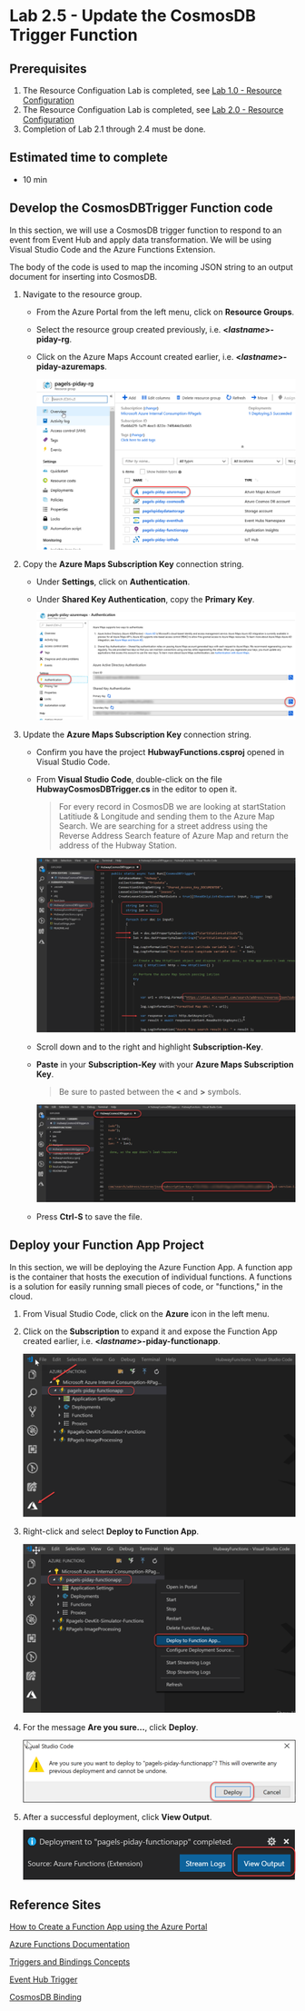 # Lab 2.5 - Update the CosmosDB Trigger Function

## Prerequisites
1. The Resource Configuation Lab is completed, see [Lab 1.0 - Resource Configuration](https://github.com/Azure/IoT-Pi-Day/tree/master/Lab%201%20-%20Getting%20started%20with%20the%20Sense%20HAT/Lab%201.0%20-%20Resource%20Configuration)
2. The Resource Configuation Lab is completed, see [Lab 2.0 - Resource Configuration](https://github.com/Azure/IoT-Pi-Day/tree/master/Lab%202%20-%20Working%20with%20Hubway%20Data/Lab%202.0%20-%20Resource%20Configuration)
3. Completion of Lab 2.1 through 2.4 must be done.

## Estimated time to complete
- 10 min

## Develop the CosmosDBTrigger Function code

In this section, we will use a CosmosDB trigger function to respond to an event from Event Hub and apply data transformation. We will be using Visual Studio Code and the Azure Functions Extension.

<!--
1. From **Visual Studio Code**, press **Ctrl-Shift-P**.
2. Enter **Azure Functions** and select **Create Function** from the list.

    ![Image](/images/lab-2.5-image1.png) 

3. Select the folder containting your function app, **HubwayFunctions**.

    ![Image](/images/lab-2.5-image2.png) 

4. Select a function Template and select **All**.

    ![Image](/images/lab-2.5-image3.png) 
    ![Image](/images/lab-2.5-image4.png) 

5. Select **CosmosDBTrigger**

    ![Image](/images/lab-2.5-image5.png) 

6. Change the name from CosmosDBTriggerCSharp to **HubwayCosmosDBTrigger**.

    ![Image](/images/lab-2.5-image6.png) 

7. Select the default namespace **Company.Function**.

    ![Image](/images/lab-2.5-image7.png)

8.  Select an App Setting for your Event Hub:
    - Select **+ New App Setting**.
    - Enter the key **Hubway_COSMOSDB** for your Event Hub key and press **Enter**
    
    ![Image](/images/lab-2.5-image8.png)

9.  Enter the name of the **CosmosDB Account** you created in **Lab 2.4**.
    > i.e. **<**LastName**>-pi-day-functionapp**.

    ![Image](/images/lab-2.5-image9.png)

11. Enter the **database name** you created in **Lab 2.4**.
    > i.e. **Hubway**.

    ![Image](/images/lab-2.5-image10.png)

10. Enter the **collection name** you created in **Lab 2.4**.
    > i.e. **Tripdata**.

    ![Image](/images/lab-2.5-image11.png)

-->

The body of the code is used to map the incoming JSON string to an output document for inserting into CosmosDB.

1. Navigate to the resource group.

    - From the Azure Portal from the left menu, click on **Resource Groups**.
    - Select the resource group created previously, i.e. **<*lastname*>-piday-rg**.
    - Click on the Azure Maps Account created earlier, i.e. **<*lastname*>-piday-azuremaps**.

        ![Image](/images/lab-2.5-image1.png) 

2. Copy the **Azure Maps Subscription Key** connection string.

    - Under **Settings**, click on **Authentication**.
    - Under **Shared Key Authentication**, copy the **Primary Key**.

        ![Image](/images/lab-2.5-image2.png)

3. Update the **Azure Maps Subscription Key** connection string.

    - Confirm you have the project **HubwayFunctions.csproj** opened in Visual Studio Code.

    - From **Visual Studio Code**, double-click on the file **HubwayCosmosDBTrigger.cs** in the editor to open it.

        > For every record in CosmosDB we are looking at startStation Latitiude & Longitude and sending them to the Azure Map Search. We are searching for a street address using the Reverse Address Search feature of Azure Map and return the address of the Hubway Station. 

       ![Image](/images/lab-2.5-image2.2.png)  

    - Scroll down and to the right and highlight **Subscription-Key**.

    - **Paste** in your **Subscription-Key** with your **Azure Maps Subscription Key**.

        > Be sure to pasted between the **<** and **>** symbols.

        ![Image](/images/lab-2.5-image3.png) 

    - Press **Ctrl-S** to save the file.

<!--
## Deploy your Function App Project

1. From Visual Studio Code, press **Ctrl-Shift-P**, enter **Azure Functions** and select **Deploy to Function App**.

    ![Image](/images/lab-2.4-image13.png) 

2. Select the **Function App name** created in the above section **Create a function app from the Azure portal**.
    > i.e. **<**lastname**>-piday-functionapp**.

    ![Image](/images/lab-2.4-image14.png) 

3. For the message **Are you sure...**, click **Deploy**.

    ![Image](/images/lab-2.4-image15.png)

4. After a successful deployment, click **View Output**.

    ![Image](/images/lab-2.5-image3.2.png)  

5. If everything worked, you will see the following in the Visual Studio Code output window.

    ![Image](/images/lab-2.5-image4.png) 

-->

## Deploy your Function App Project

In this section, we will be deploying the Azure Function App. A function app is the container that hosts the execution of individual functions. A functions is a solution for easily running small pieces of code, or "functions," in the cloud.

1. From Visual Studio Code, click on the **Azure** icon in the left menu.

2. Click on the **Subscription** to expand it and expose the Function App created earlier, i.e. **<*lastname*>-piday-functionapp**.

    ![Image](/images/lab-2.4-image13.1.png) 

4. Right-click and select **Deploy to Function App**.

    ![Image](/images/lab-2.4-image13.2.png) 

5. For the message **Are you sure...**, click **Deploy**.

    ![Image](/images/lab-2.4-image13.3.png) 

4. After a successful deployment, click **View Output**.

    ![Image](/images/lab-2.4-image13.4.png) 

## Reference Sites

[How to Create a Function App using the Azure Portal][Create-FunctionApp]

[Azure Functions Documentation][Functions-Documentation]

[Triggers and Bindings Concepts][Triggers-Bindings]

[Event Hub Trigger][EventHubTrigger]

[CosmosDB Binding][CosmosDB-Binding]

[Azure-Portal]: https://portal.azure.com/ 

[Create-FunctionApp]: https://docs.microsoft.com/en-us/azure/azure-functions/functions-create-function-app-portal

[Functions-Documentation]: https://docs.microsoft.com/en-us/azure/azure-functions/

[Triggers-Bindings]: 
https://docs.microsoft.com/en-us/azure/azure-functions/functions-triggers-bindings

[EventHubTrigger]: 
https://docs.microsoft.com/en-us/azure/azure-functions/functions-bindings-event-hubs

[CosmosDB-Binding]: 
https://docs.microsoft.com/en-us/azure/azure-functions/functions-bindings-cosmosdb-v2
